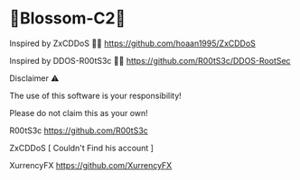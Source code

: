 # 🌸Blossom-C2🌸

Inspired by ZxCDDoS 🤝💖
https://github.com/hoaan1995/ZxCDDoS

Inspired by DDOS-R00tS3c 🤝💖
https://github.com/R00tS3c/DDOS-RootSec

Disclaimer ⚠️

The use of this software is your responsibility!


Please do not claim this as your own!

R00tS3c https://github.com/R00tS3c

ZxCDDoS [ Couldn't Find his account ]

XurrencyFX https://github.com/XurrencyFX